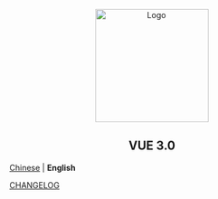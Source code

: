 <p align="center">
  <a href="https://github.com/YueQuanXiaoChe/vue3-ts" target="_blank">
    <img alt="Logo" width="200" src="https://github.com/YueQuanXiaoChe/vue3-ts/.github/res/imgs/logo.png">
  </a>
</p>
<h2 align="center">VUE 3.0</h2>

[Chinese](./README.md) | **English**

[CHANGELOG](CHANGELOG.en_US.md)
